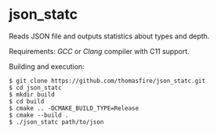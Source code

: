 # json_statc
Reads JSON file and outputs statistics about types and depth.

Requirements: _GCC_ or _Clang_ compiler with C11 support.

Building and execution:
```shell script
$ git clone https://github.com/thomasfire/json_statc.git
$ cd json_statc
$ mkdir build
$ cd build
$ cmake .. -DCMAKE_BUILD_TYPE=Release
$ cmake --build .
$ ./json_statc path/to/json
```
